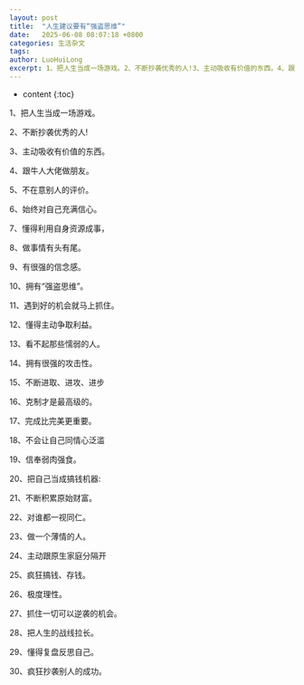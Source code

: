 ```yaml
---
layout: post
title:  "人生建议要有“强盗思维”"
date:   2025-06-08 08:07:18 +0800
categories: 生活杂文
tags: 
author: LuoHuiLong
excerpt: 1、把人生当成一场游戏。2、不断抄袭优秀的人!3、主动吸收有价值的东西。4、跟牛人大佬做朋友。5、不在意别人的评价。6、始终对自己充满信心。
---
```


* content
{:toc}


1、把人生当成一场游戏。

2、不断抄袭优秀的人!

3、主动吸收有价值的东西。

4、跟牛人大佬做朋友。

5、不在意别人的评价。

6、始终对自己充满信心。

7、懂得利用自身资源成事，

8、做事情有头有尾。

9、有很强的信念感。

10、拥有“强盗思维”。

11、遇到好的机会就马上抓住。

12、懂得主动争取利益。

13、看不起那些懦弱的人。

14、拥有很强的攻击性。

15、不断进取、进攻、进步

16、克制才是最高级的。

17、完成比完美更重要。

18、不会让自己同情心泛滥

19、信奉弱肉强食。

20、把自己当成搞钱机器:

21、不断积累原始财富。

22、对谁都一视同仁。

23、做一个薄情的人。

24、主动跟原生家庭分隔开

25、疯狂搞钱、存钱。

26、极度理性。

27、抓住一切可以逆袭的机会。

28、把人生的战线拉长。

29、懂得复盘反思自己。

30、疯狂抄袭别人的成功。
